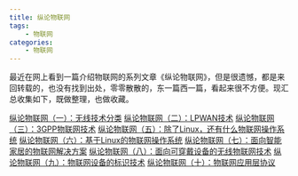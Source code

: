 ```yaml
---
title: 纵论物联网
tags:
    - 物联网
categories:
    - 物联网
---
```


最近在网上看到一篇介绍物联网的系列文章《纵论物联网》，但是很遗憾，都是来回转载的，也没有找到出处，零零散散的，东一篇西一篇，看起来很不方便。现汇总收集如下，既做整理，也做收藏。
<!-- more-->
[纵论物联网（一）：无线技术分类](http://robotshell.com/2017/10/26/%E7%BA%B5%E8%AE%BA%E7%89%A9%E8%81%94%E7%BD%91%EF%BC%88%E4%B8%80%EF%BC%89%EF%BC%9A%E6%97%A0%E7%BA%BF%E6%8A%80%E6%9C%AF%E5%88%86%E7%B1%BB/)
[纵论物联网（二）：LPWAN技术](http://robotshell.com/2017/10/26/%E7%BA%B5%E8%AE%BA%E7%89%A9%E8%81%94%E7%BD%91%EF%BC%88%E4%BA%8C%EF%BC%89%EF%BC%9ALPWAN%E6%8A%80%E6%9C%AF/)
[纵论物联网（三）：3GPP物联网技术](http://robotshell.com/2017/10/26/%E7%BA%B5%E8%AE%BA%E7%89%A9%E8%81%94%E7%BD%91%EF%BC%88%E4%B8%89%EF%BC%89%EF%BC%9A3GPP%E7%89%A9%E8%81%94%E7%BD%91%E6%8A%80%E6%9C%AF/)
[纵论物联网（五）：除了Linux，还有什么物联网操作系统](http://robotshell.com/2017/10/26/%E7%BA%B5%E8%AE%BA%E7%89%A9%E8%81%94%E7%BD%91%EF%BC%88%E4%BA%94%EF%BC%89%EF%BC%9A%E9%99%A4%E4%BA%86Linux%EF%BC%8C%E8%BF%98%E6%9C%89%E4%BB%80%E4%B9%88%E7%89%A9%E8%81%94%E7%BD%91%E6%93%8D%E4%BD%9C%E7%B3%BB%E7%BB%9F/)
[纵论物联网（六）：基于Linux的物联网操作系统](http://robotshell.com/2017/10/26/%E7%BA%B5%E8%AE%BA%E7%89%A9%E8%81%94%E7%BD%91%EF%BC%88%E5%85%AD%EF%BC%89%EF%BC%9A%E5%9F%BA%E4%BA%8ELinux%E7%9A%84%E7%89%A9%E8%81%94%E7%BD%91%E6%93%8D%E4%BD%9C%E7%B3%BB%E7%BB%9F/)
[纵论物联网（七）：面向智能家居的物联网解决方案](http://robotshell.com/2017/10/26/%E7%BA%B5%E8%AE%BA%E7%89%A9%E8%81%94%E7%BD%91%EF%BC%88%E4%B8%83%EF%BC%89%EF%BC%9A%E9%9D%A2%E5%90%91%E6%99%BA%E8%83%BD%E5%AE%B6%E5%B1%85%E7%9A%84%E7%89%A9%E8%81%94%E7%BD%91%E8%A7%A3%E5%86%B3%E6%96%B9%E6%A1%88/)
[纵论物联网（八）：面向可穿戴设备的无线物联网技术](http://robotshell.com/2017/10/26/%E7%BA%B5%E8%AE%BA%E7%89%A9%E8%81%94%E7%BD%91%EF%BC%88%E5%85%AB%EF%BC%89%EF%BC%9A%E9%9D%A2%E5%90%91%E5%8F%AF%E7%A9%BF%E6%88%B4%E8%AE%BE%E5%A4%87%E7%9A%84%E6%97%A0%E7%BA%BF%E7%89%A9%E8%81%94%E7%BD%91%E6%8A%80%E6%9C%AF/)
[纵论物联网（九）：物联网设备的标识技术](http://robotshell.com/2017/10/26/%E7%BA%B5%E8%AE%BA%E7%89%A9%E8%81%94%E7%BD%91%EF%BC%88%E4%B9%9D%EF%BC%89%EF%BC%9A%E7%89%A9%E8%81%94%E7%BD%91%E8%AE%BE%E5%A4%87%E7%9A%84%E6%A0%87%E8%AF%86%E6%8A%80%E6%9C%AF/)
[纵论物联网（十）：物联网应用层协议](http://robotshell.com/2017/10/26/%E7%BA%B5%E8%AE%BA%E7%89%A9%E8%81%94%E7%BD%91%EF%BC%88%E5%8D%81%EF%BC%89%EF%BC%9A%E7%89%A9%E8%81%94%E7%BD%91%E5%BA%94%E7%94%A8%E5%B1%82%E5%8D%8F%E8%AE%AE/)
